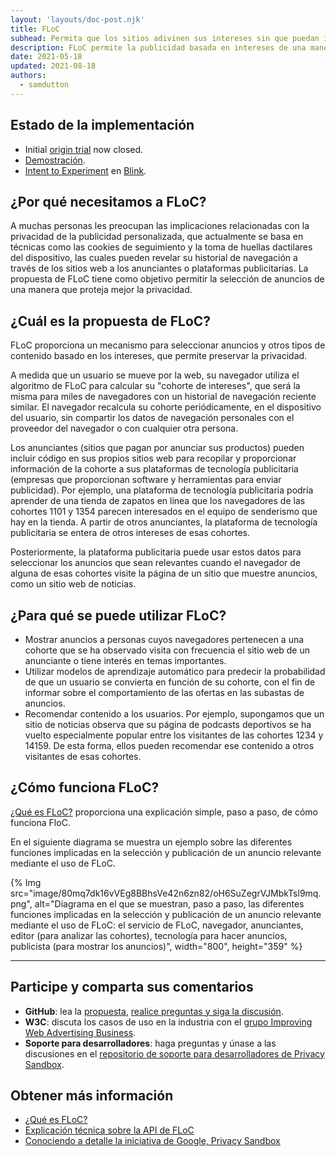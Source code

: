 ```yaml
---
layout: 'layouts/doc-post.njk'
title: FLoC
subhead: Permita que los sitios adivinen sus intereses sin que puedan identificarlo de manera única.
description: FLoC permite la publicidad basada en intereses de una manera que preserva la privacidad. A medida que un usuario se mueve por la web, su navegador se asigna a una "cohorte de intereses" junto con la de miles de personas que tienen un historial de navegación similar. Esto se hace sin compartir el historial de navegación personal con el proveedor del navegador o con cualquier otra persona.
date: 2021-05-18
updated: 2021-08-18
authors:
  - samdutton
---
```


## Estado de la implementación

- Initial [origin trial](https://web.dev/origin-trials) now closed.
- [Demostración](https://floc.glitch.me).
- [Intent to Experiment](https://groups.google.com/a/chromium.org/g/blink-dev/c/MmijXrmwrJs) en [Blink](https://www.chromium.org/blink).

## ¿Por qué necesitamos a FLoC?

A muchas personas les preocupan las implicaciones relacionadas con la privacidad de la publicidad personalizada, que actualmente se basa en técnicas como las cookies de seguimiento y la toma de huellas dactilares del dispositivo, las cuales pueden revelar su historial de navegación a través de los sitios web a los anunciantes o plataformas publicitarias. La propuesta de FLoC tiene como objetivo permitir la selección de anuncios de una manera que proteja mejor la privacidad.

## ¿Cuál es la propuesta de FLoC?

FLoC proporciona un mecanismo para seleccionar anuncios y otros tipos de contenido basado en los intereses, que permite preservar la privacidad.

A medida que un usuario se mueve por la web, su navegador utiliza el algoritmo de FLoC para calcular su "cohorte de intereses", que será la misma para miles de navegadores con un historial de navegación reciente similar. El navegador recalcula su cohorte periódicamente, en el dispositivo del usuario, sin compartir los datos de navegación personales con el proveedor del navegador o con cualquier otra persona.

Los anunciantes (sitios que pagan por anunciar sus productos) pueden incluir código en sus propios sitios web para recopilar y proporcionar información de la cohorte a sus plataformas de tecnología publicitaria (empresas que proporcionan software y herramientas para enviar publicidad). Por ejemplo, una plataforma de tecnología publicitaria podría aprender de una tienda de zapatos en línea que los navegadores de las cohortes 1101 y 1354 parecen interesados en el equipo de senderismo que hay en la tienda. A partir de otros anunciantes, la plataforma de tecnología publicitaria se entera de otros intereses de esas cohortes.

Posteriormente, la plataforma publicitaria puede usar estos datos para seleccionar los anuncios que sean relevantes cuando el navegador de alguna de esas cohortes visite la página de un sitio que muestre anuncios, como un sitio web de noticias.

## ¿Para qué se puede utilizar FLoC?

- Mostrar anuncios a personas cuyos navegadores pertenecen a una cohorte que se ha observado visita con frecuencia el sitio web de un anunciante o tiene interés en temas importantes.
- Utilizar modelos de aprendizaje automático para predecir la probabilidad de que un usuario se convierta en función de su cohorte, con el fin de informar sobre el comportamiento de las ofertas en las subastas de anuncios.
- Recomendar contenido a los usuarios. Por ejemplo, supongamos que un sitio de noticias observa que su página de podcasts deportivos se ha vuelto especialmente popular entre los visitantes de las cohortes 1234 y 14159. De esta forma, ellos pueden recomendar ese contenido a otros visitantes de esas cohortes.

## ¿Cómo funciona FLoC?

[¿Qué es FLoC?](https://web.dev/articles/floc#how_does_floc_work) proporciona una explicación simple, paso a paso, de cómo funciona FloC.

En el siguiente diagrama se muestra un ejemplo sobre las diferentes funciones implicadas en la selección y publicación de un anuncio relevante mediante el uso de FLoC.

{% Img src="image/80mq7dk16vVEg8BBhsVe42n6zn82/oH6SuZegrVJMbkTsl9mq.png", alt="Diagrama en el que se muestran, paso a paso, las diferentes funciones implicadas en la selección y publicación de un anuncio relevante mediante el uso de FLoC: el servicio de FLoC, navegador, anunciantes, editor (para analizar las cohortes), tecnología para hacer anuncios, publicista (para mostrar los anuncios)", width="800", height="359" %}

---

## Participe y comparta sus comentarios

- **GitHub**: lea la [propuesta](https://github.com/WICG/floc), [realice preguntas y siga la discusión](https://github.com/WICG/floc/issues).
- **W3C**: discuta los casos de uso en la industria con el [grupo Improving Web Advertising Business](https://www.w3.org/community/web-adv/participants).
- **Soporte para desarrolladores**: haga preguntas y únase a las discusiones en el [repositorio de soporte para desarrolladores de Privacy Sandbox](https://github.com/GoogleChromeLabs/privacy-sandbox-dev-support).

## Obtener más información

- [¿Qué es FLoC?](https://www.web.dev)
- [Explicación técnica sobre la API de FLoC](https://github.com/WICG/floc)
- [Conociendo a detalle la iniciativa de Google, Privacy Sandbox](https://web.dev/digging-into-the-privacy-sandbox)
